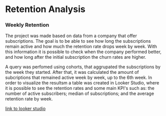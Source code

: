 # Retention Analysis
### Weekly Retention 


 The project was made based on data from a company that offer subscriptions. The goal is to be able to see how long the subscriptions remain active 
and how much the retention rate drops week by week. With this information it is possible to check when the company performed better, and how long after the 
initial subscription the churn rates are higher. 


A query was perfomed using cohorts, that aggrupated the subscriptions by the week they started. After that, it was calculated the amount of subcriptions 
that remained active week by week, up to the 6th week. In order to visualize the resultsm a table was created in Looker Studio, where it is possible to see the retention rates and some main KPI's such as: the number of active subscribers; median of subscriptions; and the average retention rate by week. 

[link to looker studio](https://lookerstudio.google.com/reporting/55461fcb-c87d-485c-b260-5a301eb430eb)
      
